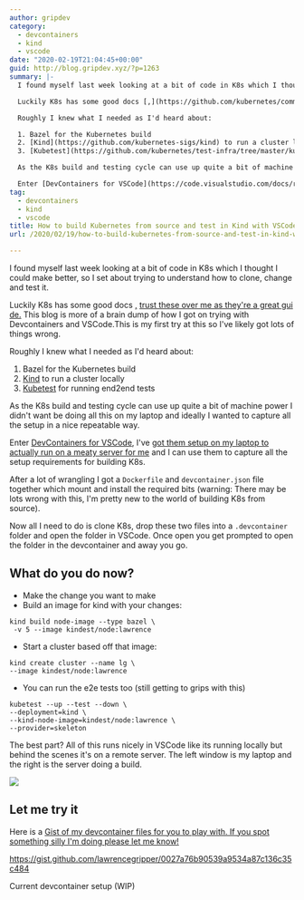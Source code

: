 ```yaml
---
author: gripdev
category:
  - devcontainers
  - kind
  - vscode
date: "2020-02-19T21:04:45+00:00"
guid: http://blog.gripdev.xyz/?p=1263
summary: |-
  I found myself last week looking at a bit of code in K8s which I thought I could make better, so I set about trying to understand how to clone, change and test it.

  Luckily K8s has some good docs [,](https://github.com/kubernetes/community/tree/master/contributors/devel#readme) [trust these over me as they're a great gui](https://github.com/kubernetes/community/tree/master/contributors/devel#readme) [de.](https://github.com/kubernetes/community/tree/master/contributors/devel#readme) This blog is more of a brain dump of how I got on trying with Devcontainers and VSCode.This is my first try at this so I've likely got lots of things wrong.

  Roughly I knew what I needed as I'd heard about:

  1. Bazel for the Kubernetes build
  2. [Kind](https://github.com/kubernetes-sigs/kind) to run a cluster locally
  3. [Kubetest](https://github.com/kubernetes/test-infra/tree/master/kubetest) for running end2end tests

  As the K8s build and testing cycle can use up quite a bit of machine power I didn't want be doing all this on my laptop and ideally I wanted to capture all the setup in a nice repeatable way.

  Enter [DevContainers for VSCode](https://code.visualstudio.com/docs/remote/containers), I've [got them setup on my laptop to actually run on a meaty server for me](https://blog.gripdev.xyz/2019/09/17/vscode-container-dev-a-remote-docker-daemon-brain-dump/) and I can use them to capture all the setup requirements for building K8s.
tag:
  - devcontainers
  - kind
  - vscode
title: How to build Kubernetes from source and test in Kind with VSCode &amp; devcontainers
url: /2020/02/19/how-to-build-kubernetes-from-source-and-test-in-kind-with-vscode-devcontainers/

---
```

I found myself last week looking at a bit of code in K8s which I thought I could make better, so I set about trying to understand how to clone, change and test it.

Luckily K8s has some good docs [,](https://github.com/kubernetes/community/tree/master/contributors/devel#readme) [trust these over me as they're a great gui](https://github.com/kubernetes/community/tree/master/contributors/devel#readme) [de.](https://github.com/kubernetes/community/tree/master/contributors/devel#readme) This blog is more of a brain dump of how I got on trying with Devcontainers and VSCode.This is my first try at this so I've likely got lots of things wrong.

Roughly I knew what I needed as I'd heard about:

1. Bazel for the Kubernetes build
1. [Kind](https://github.com/kubernetes-sigs/kind) to run a cluster locally
1. [Kubetest](https://github.com/kubernetes/test-infra/tree/master/kubetest) for running end2end tests

As the K8s build and testing cycle can use up quite a bit of machine power I didn't want be doing all this on my laptop and ideally I wanted to capture all the setup in a nice repeatable way.

Enter [DevContainers for VSCode](https://code.visualstudio.com/docs/remote/containers), I've [got them setup on my laptop to actually run on a meaty server for me](/2019/09/17/vscode-container-dev-a-remote-docker-daemon-brain-dump/) and I can use them to capture all the setup requirements for building K8s.

After a lot of wrangling I got a `Dockerfile` and `devcontainer.json` file together which mount and install the required bits (warning: There may be lots wrong with this, I'm pretty new to the world of building K8s from source).

Now all I need to do is clone K8s, drop these two files into a `.devcontainer` folder and open the folder in VSCode. Once open you get prompted to open the folder in the devcontainer and away you go.

## What do you do now?

- Make the change you want to make
- Build an image for kind with your changes:

```
kind build node-image --type bazel \
 -v 5 --image kindest/node:lawrence
```

- Start a cluster based off that image:

```
kind create cluster --name lg \
--image kindest/node:lawrence
```

- You can run the e2e tests too (still getting to grips with this)

```
kubetest --up --test --down \
--deployment=kind \
--kind-node-image=kindest/node:lawrence \
--provider=skeleton
```

The best part? All of this runs nicely in VSCode like its running locally but behind the scenes it's on a remote server. The left window is my laptop and the right is the server doing a build.

![](/wp-content/uploads/2020/02/devcontainer.jpg?w=1024)

## Let me try it

Here is a [Gist of my devcontainer files for you to play with. If you spot something silly I'm doing please let me know!](https://gist.github.com/lawrencegripper/0027a76b90539a9534a87c136c35c484)

https://gist.github.com/lawrencegripper/0027a76b90539a9534a87c136c35c484

Current devcontainer setup (WIP)
